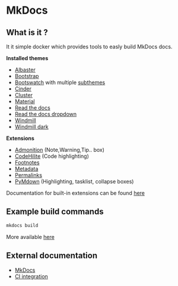 # MkDocs

## What is it ?
It it simple docker which provides tools to easly build MkDocs docs.

**Installed themes**
- [Albaster](http://mkdocs-alabaster.ale.sh/guide/#example)
- [Bootstrap](https://github.com/mkdocs/mkdocs-bootstrap)
- [Bootswatch](http://mkdocs.github.io/mkdocs-bootswatch/) with multiple [subthemes](http://mkdocs.github.io/mkdocs-bootswatch/)
- [Cinder](https://github.com/chrissimpkins/cinder)
- [Cluster](https://pythonhosted.org/mkdocs-cluster/)
- [Material](https://squidfunk.github.io/mkdocs-material/)
- [Read the docs](https://mkdocs.readthedocs.io/en/stable/)
- [Read the docs dropdown](https://github.com/cjsheets/mkdocs-rtd-dropdown)
- [Windmill](https://github.com/gristlabs/mkdocs-windmill)
- [Windmill dark](https://github.com/noraj/mkdocs-windmill-dark)


**Extensions**
- [Admonition](https://squidfunk.github.io/mkdocs-material/extensions/admonition/) (Note,Warning,Tip.. box)
- [CodeHilite](https://squidfunk.github.io/mkdocs-material/extensions/codehilite/) (Code highlighting)
- [Footnotes](https://squidfunk.github.io/mkdocs-material/extensions/footnotes/)
- [Metadata](https://squidfunk.github.io/mkdocs-material/extensions/metadata/)
- [Permalinks](https://squidfunk.github.io/mkdocs-material/extensions/permalinks/)
- [PyMdown](https://squidfunk.github.io/mkdocs-material/extensions/pymdown/) (Highlighting, tasklist, collapse boxes)

Documentation for built-in extensions can be found [here](https://python-markdown.github.io/extensions/)

## Example build commands
```bash
mkdocs build
```
More available [here](https://www.mkdocs.org/#building-the-site)

## External documentation
- [MkDocs](https://www.mkdocs.org/#building-the-site)
- [CI integration](https://gitlab.com/pages/mkdocs/tree/master)